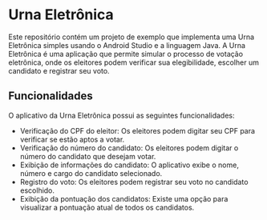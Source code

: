 # Urna Eletrônica

Este repositório contém um projeto de exemplo que implementa uma Urna Eletrônica simples usando o Android Studio e a linguagem Java. A Urna Eletrônica é uma aplicação que permite simular o processo de votação eletrônica, onde os eleitores podem verificar sua elegibilidade, escolher um candidato e registrar seu voto.

## Funcionalidades

O aplicativo da Urna Eletrônica possui as seguintes funcionalidades:

- Verificação do CPF do eleitor: Os eleitores podem digitar seu CPF para verificar se estão aptos a votar.
- Verificação do número do candidato: Os eleitores podem digitar o número do candidato que desejam votar.
- Exibição de informações do candidato: O aplicativo exibe o nome, número e cargo do candidato selecionado.
- Registro do voto: Os eleitores podem registrar seu voto no candidato escolhido.
- Exibição da pontuação dos candidatos: Existe uma opção para visualizar a pontuação atual de todos os candidatos.
